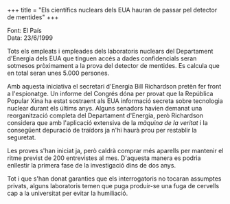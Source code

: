 +++
title = "Els científics nuclears dels EUA hauran de passar pel detector de mentides"
+++

Font: El País  
Data: 23/6/1999

Tots els empleats i empleades dels laboratoris nuclears del Departament d'Energia dels EUA que tinguen accés a dades confidencials seran sotmesos pròximament a la prova del detector de mentides. Es calcula que en total seran unes 5.000 persones.

Amb aquesta iniciativa el secretari d'Energia Bill Richardson pretèn fer front a l'espionatge. Un informe del Congrés dóna per provat que la República Popular Xina ha estat sostraent als EUA informació secreta sobre tecnologia nuclear durant els últims anys. Alguns senadors havien demanat una reorganització completa del Departament d'Energia, però Richardson considera que amb l'aplicació extensiva de la *màquina de la veritat* i la consegüent depuració de traïdors ja n'hi haurà prou per restablir la seguretat.

Les proves s'han iniciat ja, però caldrà comprar més aparells per mantenir el ritme previst de 200 entrevistes al mes. D'aquesta manera es podria enllestir la primera fase de la investigació dins de dos anys.

Tot i que s'han donat garanties que els interrogatoris no tocaran assumptes privats, alguns laboratoris temen que puga produir-se una fuga de cervells cap a la universitat per evitar la humiliació.

